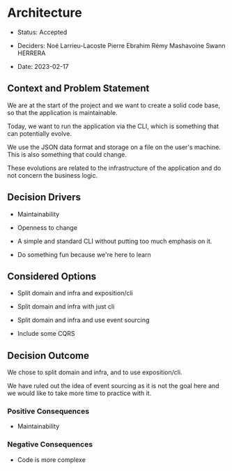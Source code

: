 # Architecture

* Status: Accepted

* Deciders: Noé Larrieu-Lacoste Pierre Ebrahim Rémy Mashavoine Swann HERRERA

* Date: 2023-02-17

## Context and Problem Statement

We are at the start of the project and we want to create a solid code base, so that the application is maintainable.

Today, we want to run the application via the CLI, which is something that can potentially evolve.

We use the JSON data format and storage on a file on the user's machine. This is also something that could change.

These evolutions are related to the infrastructure of the application and do not concern the business logic.


## Decision Drivers

* Maintainability

* Openness to change

* A simple and standard CLI without putting too much emphasis on it.
 
* Do something fun because we're here to learn

## Considered Options

* Split domain and infra and exposition/cli

* Split domain and infra with just cli

* Split domain and infra and use event sourcing
 
* Include some CQRS

## Decision Outcome

We chose to split domain and infra, and to use exposition/cli.

We have ruled out the idea of event sourcing as it is not the goal here and we would like to take more time to practice with it.



### Positive Consequences <!-- optional -->

* Maintainability

### Negative Consequences

* Code is more complexe